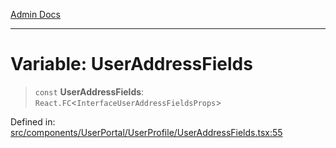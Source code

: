 [Admin Docs](/)

***

# Variable: UserAddressFields

> `const` **UserAddressFields**: `React.FC`\<`InterfaceUserAddressFieldsProps`\>

Defined in: [src/components/UserPortal/UserProfile/UserAddressFields.tsx:55](https://github.com/PalisadoesFoundation/talawa-admin/blob/main/src/components/UserPortal/UserProfile/UserAddressFields.tsx#L55)
